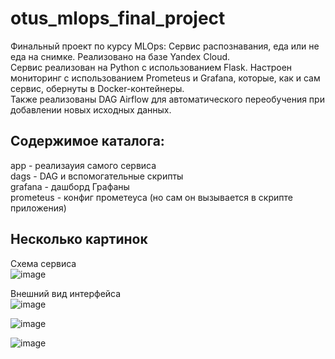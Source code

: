 # otus_mlops_final_project

Финальный проект по курсу MLOps: Сервис распознавания, еда или не еда на снимке. Реализовано на базе Yandex Cloud.    
Сервис реализован на Python с использованием Flask. Настроен мониторинг с использованием Prometeus и Grafana, которые, как и сам сервис, обернуты в Docker-контейнеры.  
Также реализованы DAG Airflow для автоматического переобучения при добавлении новых исходных данных.

## Содержимое каталога:
app - реализауия самого сервиса  
dags - DAG и вспомогательные скрипты  
grafana - дашборд Графаны  
prometeus - конфиг прометеуса (но сам он вызывается в скрипте приложения)    

## Несколько картинок
Схема сервиса  
![image](https://github.com/Xairete/MLOps_final/assets/46996898/786ebd22-da8b-4ce8-a9c2-808befa630d8)

Внешний вид интерфейса  
![image](https://github.com/Xairete/MLOps_final/assets/46996898/b4e702e5-5e31-4ba4-bbff-3725481e324c)  

![image](https://github.com/Xairete/MLOps_final/assets/46996898/dccf0298-61f2-4f2c-a9bd-21001394894a)

![image](https://github.com/Xairete/MLOps_final/assets/46996898/e20bf5f6-35ba-41fa-8e35-95b1fd388196)


